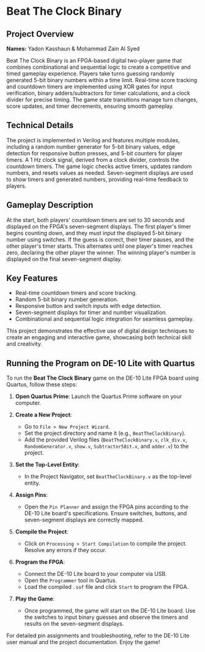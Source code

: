 # Beat The Clock Binary

## Project Overview  
**Names:** Yadon Kasshaun & Mohammad Zain Al Syed  

Beat The Clock Binary is an FPGA-based digital two-player game that combines combinational and sequential logic to create a competitive and timed gameplay experience. Players take turns guessing randomly generated 5-bit binary numbers within a time limit. Real-time score tracking and countdown timers are implemented using XOR gates for input verification, binary adders/subtractors for timer calculations, and a clock divider for precise timing. The game state transitions manage turn changes, score updates, and timer decrements, ensuring smooth gameplay.  

## Technical Details  
The project is implemented in Verilog and features multiple modules, including a random number generator for 5-bit binary values, edge detection for responsive button presses, and 5-bit counters for player timers. A 1 Hz clock signal, derived from a clock divider, controls the countdown timers. The game logic checks active timers, updates random numbers, and resets values as needed. Seven-segment displays are used to show timers and generated numbers, providing real-time feedback to players.  

## Gameplay Description  
At the start, both players' countdown timers are set to 30 seconds and displayed on the FPGA's seven-segment displays. The first player's timer begins counting down, and they must input the displayed 5-bit binary number using switches. If the guess is correct, their timer pauses, and the other player's timer starts. This alternates until one player's timer reaches zero, declaring the other player the winner. The winning player's number is displayed on the final seven-segment display.  

## Key Features  
- Real-time countdown timers and score tracking.  
- Random 5-bit binary number generation.  
- Responsive button and switch inputs with edge detection.  
- Seven-segment displays for timer and number visualization.  
- Combinational and sequential logic integration for seamless gameplay.  

This project demonstrates the effective use of digital design techniques to create an engaging and interactive game, showcasing both technical skill and creativity.

## Running the Program on DE-10 Lite with Quartus  

To run the **Beat The Clock Binary** game on the DE-10 Lite FPGA board using Quartus, follow these steps:  

1. **Open Quartus Prime**: Launch the Quartus Prime software on your computer.  

2. **Create a New Project**:  
   - Go to `File > New Project Wizard`.  
   - Set the project directory and name it (e.g., `BeatTheClockBinary`).  
   - Add the provided Verilog files (`BeatTheClockBinary.v`, `clk_div.v`, `RandomGenerator.v`, `show.v`, `Subtractor58it.v`, and `adder.v`) to the project.  

3. **Set the Top-Level Entity**:  
   - In the Project Navigator, set `BeatTheClockBinary.v` as the top-level entity.  

4. **Assign Pins**:  
   - Open the `Pin Planner` and assign the FPGA pins according to the DE-10 Lite board's specifications. Ensure switches, buttons, and seven-segment displays are correctly mapped.  

5. **Compile the Project**:  
   - Click on `Processing > Start Compilation` to compile the project. Resolve any errors if they occur.  

6. **Program the FPGA**:  
   - Connect the DE-10 Lite board to your computer via USB.  
   - Open the `Programmer` tool in Quartus.  
   - Load the compiled `.sof` file and click `Start` to program the FPGA.  

7. **Play the Game**:  
   - Once programmed, the game will start on the DE-10 Lite board. Use the switches to input binary guesses and observe the timers and results on the seven-segment displays.  

For detailed pin assignments and troubleshooting, refer to the DE-10 Lite user manual and the project documentation. Enjoy the game!
